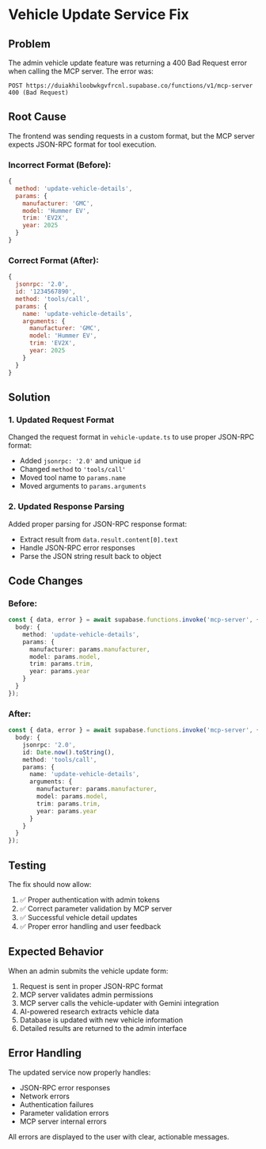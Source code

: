 # Vehicle Update Service Fix

## Problem
The admin vehicle update feature was returning a 400 Bad Request error when calling the MCP server. The error was:
```
POST https://duiakhiloobwkgvfrcnl.supabase.co/functions/v1/mcp-server 400 (Bad Request)
```

## Root Cause
The frontend was sending requests in a custom format, but the MCP server expects JSON-RPC format for tool execution.

### Incorrect Format (Before):
```javascript
{
  method: 'update-vehicle-details',
  params: {
    manufacturer: 'GMC',
    model: 'Hummer EV',
    trim: 'EV2X',
    year: 2025
  }
}
```

### Correct Format (After):
```javascript
{
  jsonrpc: '2.0',
  id: '1234567890',
  method: 'tools/call',
  params: {
    name: 'update-vehicle-details',
    arguments: {
      manufacturer: 'GMC',
      model: 'Hummer EV',
      trim: 'EV2X',
      year: 2025
    }
  }
}
```

## Solution

### 1. Updated Request Format
Changed the request format in `vehicle-update.ts` to use proper JSON-RPC format:
- Added `jsonrpc: '2.0'` and unique `id`
- Changed `method` to `'tools/call'`
- Moved tool name to `params.name`
- Moved arguments to `params.arguments`

### 2. Updated Response Parsing
Added proper parsing for JSON-RPC response format:
- Extract result from `data.result.content[0].text`
- Handle JSON-RPC error responses
- Parse the JSON string result back to object

## Code Changes

### Before:
```typescript
const { data, error } = await supabase.functions.invoke('mcp-server', {
  body: {
    method: 'update-vehicle-details',
    params: {
      manufacturer: params.manufacturer,
      model: params.model,
      trim: params.trim,
      year: params.year
    }
  }
});
```

### After:
```typescript
const { data, error } = await supabase.functions.invoke('mcp-server', {
  body: {
    jsonrpc: '2.0',
    id: Date.now().toString(),
    method: 'tools/call',
    params: {
      name: 'update-vehicle-details',
      arguments: {
        manufacturer: params.manufacturer,
        model: params.model,
        trim: params.trim,
        year: params.year
      }
    }
  }
});
```

## Testing
The fix should now allow:
1. ✅ Proper authentication with admin tokens
2. ✅ Correct parameter validation by MCP server
3. ✅ Successful vehicle detail updates
4. ✅ Proper error handling and user feedback

## Expected Behavior
When an admin submits the vehicle update form:
1. Request is sent in proper JSON-RPC format
2. MCP server validates admin permissions
3. MCP server calls the vehicle-updater with Gemini integration
4. AI-powered research extracts vehicle data
5. Database is updated with new vehicle information
6. Detailed results are returned to the admin interface

## Error Handling
The updated service now properly handles:
- JSON-RPC error responses
- Network errors
- Authentication failures
- Parameter validation errors
- MCP server internal errors

All errors are displayed to the user with clear, actionable messages.
